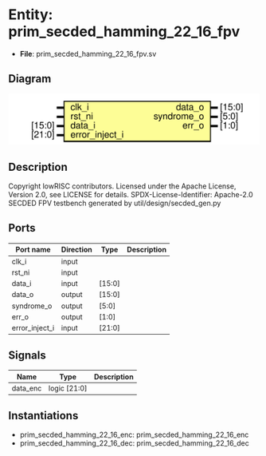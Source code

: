 # Entity: prim_secded_hamming_22_16_fpv

- **File**: prim_secded_hamming_22_16_fpv.sv
## Diagram

![Diagram](prim_secded_hamming_22_16_fpv.svg "Diagram")
## Description

Copyright lowRISC contributors.
 Licensed under the Apache License, Version 2.0, see LICENSE for details.
 SPDX-License-Identifier: Apache-2.0
 SECDED FPV testbench generated by util/design/secded_gen.py
 
## Ports

| Port name      | Direction | Type   | Description |
| -------------- | --------- | ------ | ----------- |
| clk_i          | input     |        |             |
| rst_ni         | input     |        |             |
| data_i         | input     | [15:0] |             |
| data_o         | output    | [15:0] |             |
| syndrome_o     | output    | [5:0]  |             |
| err_o          | output    | [1:0]  |             |
| error_inject_i | input     | [21:0] |             |
## Signals

| Name     | Type         | Description |
| -------- | ------------ | ----------- |
| data_enc | logic [21:0] |             |
## Instantiations

- prim_secded_hamming_22_16_enc: prim_secded_hamming_22_16_enc
- prim_secded_hamming_22_16_dec: prim_secded_hamming_22_16_dec
